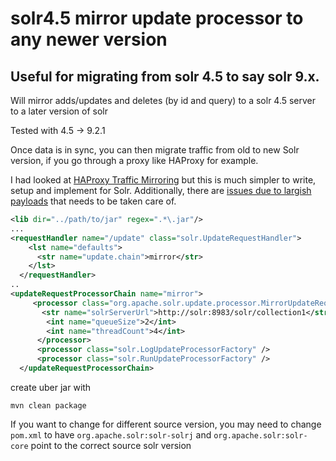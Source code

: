 # solr4.5 mirror update processor to any newer version

## Useful for migrating from solr 4.5 to say solr 9.x. 

Will mirror adds/updates and deletes (by id and query) to a solr 
4.5 server to a later version of solr

Tested with 4.5 -> 9.2.1

Once data is in sync, you can then migrate traffic from old to new Solr version, 
if you go through a proxy like HAProxy for example.

I had looked at [HAProxy Traffic Mirroring](https://www.haproxy.com/blog/haproxy-traffic-mirroring-for-real-world-testing)
but this is much simpler to write, setup and implement for Solr. Additionally, there are [issues due to largish payloads](https://github.com/haproxytech/spoa-mirror/issues/6)
that needs to be taken care of.

```xml
<lib dir="../path/to/jar" regex=".*\.jar"/>
...
<requestHandler name="/update" class="solr.UpdateRequestHandler">
    <lst name="defaults">
      <str name="update.chain">mirror</str>
    </lst>
  </requestHandler>
..
<updateRequestProcessorChain name="mirror">
     <processor class="org.apache.solr.update.processor.MirrorUpdateRequestProcessorFactory">
       <str name="solrServerUrl">http://solr:8983/solr/collection1</str>
        <int name="queueSize">2</int>
        <int name="threadCount">4</int>
      </processor>
      <processor class="solr.LogUpdateProcessorFactory" />
      <processor class="solr.RunUpdateProcessorFactory" />
  </updateRequestProcessorChain>
```

create uber jar with 
```mvn
mvn clean package
```

If you want to change for different source version, you may need to change ```pom.xml``` to have 
```org.apache.solr:solr-solrj``` and ```org.apache.solr:solr-core``` point to the correct source solr version

